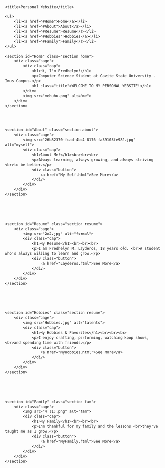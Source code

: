 <!DOCTYPE html>
<html lang="en">
<head>
   <meta charset="UTF-8">
    <meta name="viewport" content="width=device-width, initial-scale=1.0">
     <link rel="stylesheet" type="text/css" href="Personal Website.css">
     
    <title>Personal Website</title>

</head>
<body>

    <ul>
        <li><a href="#Home">Home</a></li>
        <li><a href="#About">About</a></li>
        <li><a href="#Resume">Resume</a></li>
        <li><a href="#Hobbies">Hobbies</a></li>
        <li><a href="#Family">Family</a></li>
    </ul>

    <section id="Home" class="section home">
        <div class="page">
            <div class="cap">
                <h1>Hi, I'm Fredhelyn!</h1>
                <p>Computer Science Student at Cavite State University - Imus Campus.</p>
                <h1 class="title">WELCOME TO MY PERSONAL WEBSITE!</h1>
            </div>
            <img src="mehuhu.png" alt="me">
        </div>
    </section>
<br><br>

    <section id="About" class="section about">
        <div class="page">
            <img src="26b82370-fcad-4bd4-8176-fa39103fe989.jpg" alt="myself">
            <div class="cap">
                <h1>About Me!</h1><br><br><br>
                <p>Always learning, always growing, and always striving <br>to be better.</p>
                <div class="button">
                    <a href="My Self.html">See More</a>
                </div>
            </div>
        </div>
    </section>
<br><br><br>

    <section id="Resume" class="section resume">
        <div class="page">
            <img src="2x2.jpg" alt="formal">
            <div class="cap">
                <h1>My Resume</h1><br><br><br>
                <p>I am Fredhelyn M. Layderos, 18 years old. <br>A student who's always willing to learn and grow.</p>
                <div class="button">
                    <a href="Layderos.html">See More</a>
                </div>
            </div>
        </div>
    </section>
<br><br><br>

    <section id="Hobbies" class="section resume">
        <div class="page">
            <img src="Hobbies.jpg" alt="talents">
            <div class="cap">
                <h1>My Hobbies & Favorites</h1><br><br><br>
                <p>I enjoy crafting, performing, watching kpop shows, <br>and spending time with friends.</p>
                <div class="button">
                    <a href="MyHobbies.html">See More</a>
                </div>
            </div>
        </div>
    </section>
<br><br><br>

    <section id="Family" class="section fam">
        <div class="page">
            <img src="4 (1).png" alt="fam">
            <div class="cap">
                <h1>My Family</h1><br><br><br>
                <p>I'm thankful for my family and the lessons <br>they've taught me as I grow.</p>
                <div class="button">
                    <a href="MyFamily.html">See More</a>
                </div>
            </div>
        </div>
    </section>
<br><br><br>
<br><br><br>

</body>

</html>

